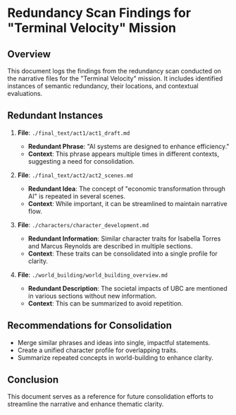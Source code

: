 # Redundancy Scan Findings for "Terminal Velocity" Mission

## Overview
This document logs the findings from the redundancy scan conducted on the narrative files for the "Terminal Velocity" mission. It includes identified instances of semantic redundancy, their locations, and contextual evaluations.

## Redundant Instances
1. **File**: `./final_text/act1/act1_draft.md`
   - **Redundant Phrase**: "AI systems are designed to enhance efficiency."
   - **Context**: This phrase appears multiple times in different contexts, suggesting a need for consolidation.

2. **File**: `./final_text/act2/act2_scenes.md`
   - **Redundant Idea**: The concept of "economic transformation through AI" is repeated in several scenes.
   - **Context**: While important, it can be streamlined to maintain narrative flow.

3. **File**: `./characters/character_development.md`
   - **Redundant Information**: Similar character traits for Isabella Torres and Marcus Reynolds are described in multiple sections.
   - **Context**: These traits can be consolidated into a single profile for clarity.

4. **File**: `./world_building/world_building_overview.md`
   - **Redundant Description**: The societal impacts of UBC are mentioned in various sections without new information.
   - **Context**: This can be summarized to avoid repetition.

## Recommendations for Consolidation
- Merge similar phrases and ideas into single, impactful statements.
- Create a unified character profile for overlapping traits.
- Summarize repeated concepts in world-building to enhance clarity.

## Conclusion
This document serves as a reference for future consolidation efforts to streamline the narrative and enhance thematic clarity.
